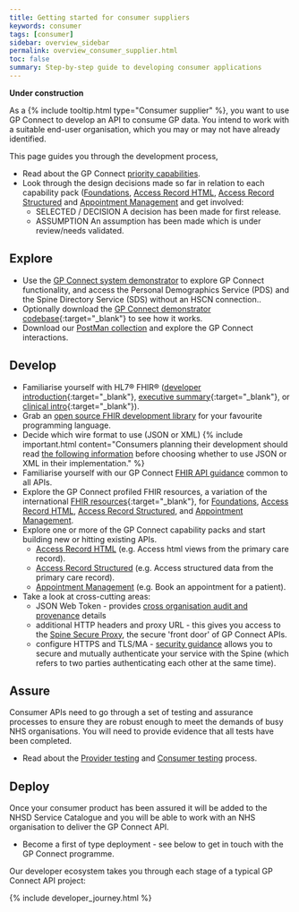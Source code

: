 ```yaml
---
title: Getting started for consumer suppliers
keywords: consumer
tags: [consumer]
sidebar: overview_sidebar
permalink: overview_consumer_supplier.html
toc: false
summary: Step-by-step guide to developing consumer applications
---
```


**Under construction**

As a {% include tooltip.html type="Consumer supplier" %}, you want to use GP Connect to develop an API to consume GP data. You intend to work with a suitable end-user organisation, which you may or may not have already identified.

This page guides you through the development process, 


- Read about the GP Connect [priority capabilities](overview_priority_capabilities.html).
- Look through the design decisions made so far in relation to each capability pack ([Foundations](foundations_design.html), [Access Record HTML](accessrecord.html), [Access Record Structured](accessrecord_structured_design.html) and [Appointment Management](appointments_design.html) and get involved:
	- <span class="label label-success">SELECTED</span> / <span class="label label-info">DECISION</span> A decision has been made for first release.
	- <span class="label label-warning">ASSUMPTION</span> An assumption has been made which is under review/needs validated.

## Explore ## 

- Use the [GP Connect system demonstrator](system_demonstrator.html) to explore GP Connect functionality, and access the Personal Demographics Service (PDS) and the Spine Directory Service (SDS) without an HSCN connection..
- Optionally download the [GP Connect demonstrator codebase](https://github.com/nhs-digital/gpconnect){:target="_blank"} to see how it works. 
- Download our [PostMan collection](system_reference_postman.html) and explore the GP Connect interactions.

## Develop ##

- Familiarise yourself with HL7&reg; FHIR&reg; ([developer introduction](http://www.hl7.org/implement/standards/fhir/overview-dev.html){:target="_blank"}, [executive summary](http://www.hl7.org/implement/standards/fhir/summary.html){:target="_blank"}, or [clinical intro](http://www.hl7.org/implement/standards/fhir/overview-clinical.html){:target="_blank"}).
- Grab an [open source FHIR development library](development_fhir_open_source_guidance.html) for your favourite programming language.
- Decide which wire format to use (JSON or XML)
{% include important.html content="Consumers planning their development should read [the following information](support_faq.html#which-serialisation-format-should-i-choose-as-an-gp-connect-api-consumer---json-or-xml) before choosing whether to use JSON or XML in their implementation." %}
- Familiarise yourself with our GP Connect [FHIR API guidance](development_fhir_api_guidance.html) common to all APIs.
- Explore the GP Connect profiled FHIR resources, a variation of the international [FHIR resources](https://www.hl7.org/fhir/STU3/){:target="_blank"}, for [Foundations](datalibraryfoundation.html), [Access Record HTML](accessrecord.html), [Access Record Structured](accessrecord_structured_development_resources_overview.html), and [Appointment Management](datalibraryappointment.html).
- Explore one or more of the GP Connect capability packs and start building new or hitting existing APIs.
  - [Access Record HTML](accessrecord.html) (e.g. Access html views from the primary care record).
  - [Access Record Structured](accessrecord_structured.html) (e.g. Access structured data from the primary care record).
  - [Appointment Management](appointments.html) (e.g. Book an appointment for a patient).
- Take a look at cross-cutting areas:
  - JSON Web Token - provides [cross organisation audit and provenance](integration_cross_organisation_audit_and_provenance.html) details
  - additional HTTP headers and proxy URL - this gives you access to the [Spine Secure Proxy](integration_spine_secure_proxy.html), the secure 'front door' of GP Connect APIs.
  - configure HTTPS and TLS/MA - [security guidance](development_api_security_guidance.html) allows you to secure and mutually authenticate your service with the Spine (which refers to two parties authenticating each other at the same time). 

## Assure ##

Consumer APIs need to go through a set of testing and assurance processes to ensure they are robust enough to meet the demands of busy NHS organisations. You will need to provide evidence that all tests have been completed.

- Read about the [Provider testing](testing_api_provider_testing.html) and [Consumer testing](testing_api_consumer_testing.html) process.

## Deploy ##

Once your consumer product has been assured it will be added to the NHSD Service Catalogue and you will be able to work with an NHS organisation to deliver the GP Connect API.

- Become a first of type deployment - see below to get in touch with the GP Connect programme.

Our developer ecosystem takes you through each stage of a typical GP Connect API project:
  
{% include developer_journey.html %}
